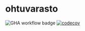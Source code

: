 # ohtuvarasto

![GHA workflow badge](https://github.com/sreimavuo/ohtuvarasto/workflows/CI/badge.svg)
[![codecov](https://codecov.io/gh/sreimavuo/ohtuvarasto/branch/main/graph/badge.svg?token=6QLY3GJ6V6)](https://codecov.io/gh/sreimavuo/ohtuvarasto)
